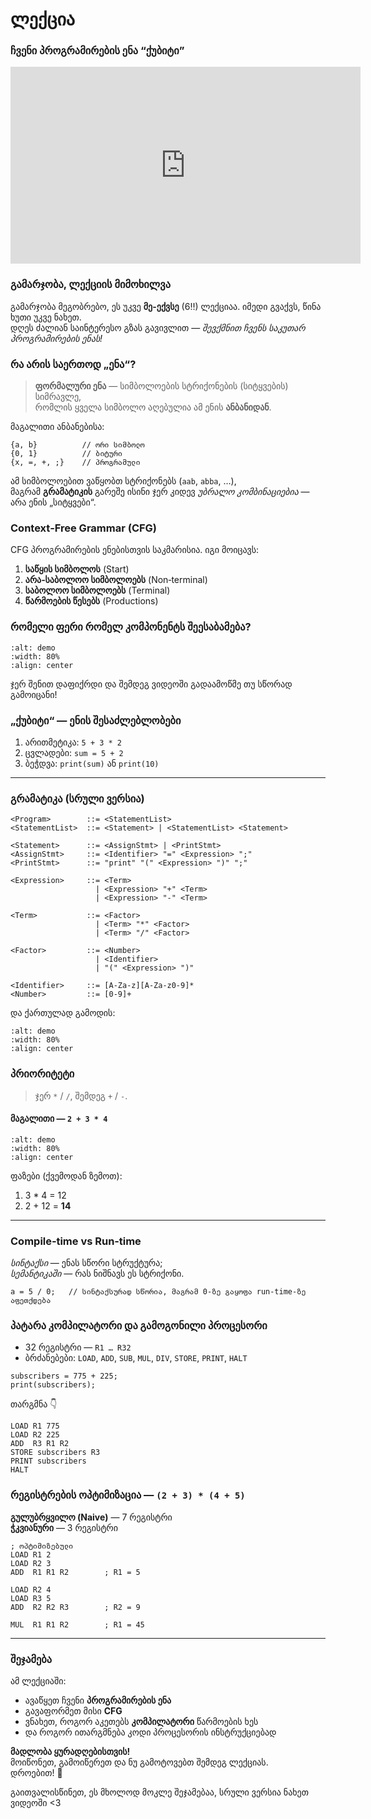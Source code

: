 # ლექცია 

### ჩვენი პროგრამირების ენა “ქუბიტი”

<iframe width="560" height="315" src="https://www.youtube.com/embed/5MtauKEgRiI?si=r5EsMtN8XbQaqRe7" title="YouTube video player" frameborder="0" allow="accelerometer; autoplay; clipboard-write; encrypted-media; gyroscope; picture-in-picture; web-share" referrerpolicy="strict-origin-when-cross-origin" allowfullscreen></iframe>


### გამარჯობა, ლექციის მიმოხილვა

გამარჯობა მეგობრებო, ეს უკვე **მე-ექვსე** (6‼) ლექციაა. იმედი გვაქვს, წინა ხუთი უკვე ნახეთ.  
დღეს ძალიან საინტერესო გზას გავივლით — *შევქმნით ჩვენს საკუთარ პროგრამირების ენას!*


### რა არის საერთოდ „ენა“?

> **ფორმალური ენა** — სიმბოლოების სტრიქონების (სიტყვების) სიმრავლე,  
> რომლის ყველა სიმბოლო აღებულია ამ ენის **ანბანიდან**.

მაგალითი ანბანებისა:

```text
{a, b}          // ორი სიმბოლო
{0, 1}          // ბიტური
{x, =, +, ;}    // პროგრამული
```

ამ სიმბოლოებით ვაწყობთ სტრიქონებს (`aab`, `abba`, …),  
მაგრამ **გრამატიკის** გარეშე ისინი ჯერ კიდევ *უბრალო კომბინაციებია* — არა ენის „სიტყვები“.

### Context‑Free Grammar (CFG)

CFG პროგრამირების ენებისთვის საკმარისია. იგი მოიცავს:

1. **საწყის სიმბოლოს** (Start)  
2. **არა‑საბოლოო სიმბოლოებს** (Non‑terminal)  
3. **საბოლოო სიმბოლოებს** (Terminal)  
4. **წარმოების წესებს** (Productions)


### რომელი ფერი რომელ კომპონენტს შეესაბამება?

```{image} ./assets/HotDogRunsTree.png
:alt: demo
:width: 80%
:align: center
```

ჯერ შენით დაფიქრდი და შემდეგ ვიდეოში გადაამოწმე თუ სწორად გამოიცანი!

### „ქუბიტი“ — ენის შესაძლებლობები

1. არითმეტიკა: `5 + 3 * 2`  
2. ცვლადები: `sum = 5 + 2`  
3. ბეჭდვა: `print(sum)` ან `print(10)`

---

### გრამატიკა (სრული ვერსია)

```ebnf
<Program>        ::= <StatementList>
<StatementList>  ::= <Statement> | <StatementList> <Statement>

<Statement>      ::= <AssignStmt> | <PrintStmt>
<AssignStmt>     ::= <Identifier> "=" <Expression> ";"
<PrintStmt>      ::= "print" "(" <Expression> ")" ";"

<Expression>     ::= <Term>
                   | <Expression> "+" <Term>
                   | <Expression> "-" <Term>

<Term>           ::= <Factor>
                   | <Term> "*" <Factor>
                   | <Term> "/" <Factor>

<Factor>         ::= <Number>
                   | <Identifier>
                   | "(" <Expression> ")"

<Identifier>     ::= [A-Za-z][A-Za-z0-9]*
<Number>         ::= [0-9]+
```

და ქართულად გამოდის:

```{image} ./assets/QbitCFGGeorgian.png
:alt: demo
:width: 80%
:align: center
```

### **პრიორიტეტი**  
> ჯერ `*` / `/`, შემდეგ `+` / `-`.


#### მაგალითი — `2 + 3 * 4`


```{image} ./assets/MathOperationsPrioTree.png
:alt: demo
:width: 80%
:align: center
```

ფაზები (ქვემოდან ზემოთ):

1. 3 * 4 = 12  
2. 2 + 12 = **14**

---

### Compile‑time vs Run‑time

*სინტაქსი* — ენას სწორი სტრუქტურა;  
*სემანტიკაში* — რას ნიშნავს ეს სტრიქონი.

```qbit
a = 5 / 0;   // სინტაქსურად სწორია, მაგრამ 0‑ზე გაყოფა run‑time‑ზე აფეთქდება
```



### პატარა კომპილატორი და გამოგონილი პროცესორი

* 32 რეგისტრი — `R1 … R32`
* ბრძანებები: `LOAD`, `ADD`, `SUB`, `MUL`, `DIV`, `STORE`, `PRINT`, `HALT`

```qbit
subscribers = 775 + 225;
print(subscribers);
```

თარგმნა 👇

```cpu
LOAD R1 775
LOAD R2 225
ADD  R3 R1 R2
STORE subscribers R3
PRINT subscribers
HALT
```

### რეგისტრების ოპტიმიზაცია — `(2 + 3) * (4 + 5)`

**გულუბრყვილო (Naive)** — 7 რეგისტრი  
**ჭკვიანური** — 3 რეგისტრი

```cpu
; ოპტიმიზებული
LOAD R1 2
LOAD R2 3
ADD  R1 R1 R2        ; R1 = 5

LOAD R2 4
LOAD R3 5
ADD  R2 R2 R3        ; R2 = 9

MUL  R1 R1 R2        ; R1 = 45
```

---

### შეჯამება

ამ ლექციაში:

* ავაწყეთ ჩვენი **პროგრამირების ენა**
* გავაფორმეთ მისი **CFG**
* ვნახეთ, როგორ აკეთებს **კომპილატორი** წარმოების ხეს
* და როგორ ითარგმნება კოდი პროცესორის ინსტრუქციებად

**მადლობა ყურადღებისთვის!**  
მოიწონეთ, გამოიწერეთ და ნუ გამოტოვებთ შემდეგ ლექციას.  
დროებით! 🚀

გაითვალისწინეთ, ეს მხოლოდ მოკლე შეჯამებაა, სრული ვერსია ნახეთ ვიდეოში <3
